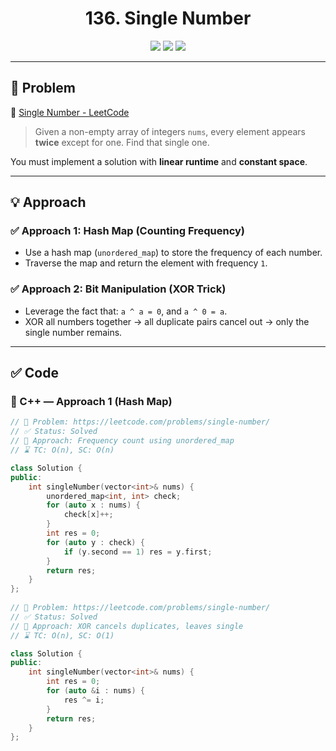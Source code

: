 <h1 align="center">136. Single Number</h1>

<p align="center">
  <img src="https://img.shields.io/badge/Difficulty-Easy-brightgreen?style=for-the-badge" />
  <img src="https://img.shields.io/badge/Status-Solved-success?style=for-the-badge" />
  <img src="https://img.shields.io/badge/Language-C++-blue?style=for-the-badge" />
</p>

---

## 📘 Problem

🔗 [Single Number - LeetCode](https://leetcode.com/problems/single-number/)  
> Given a non-empty array of integers `nums`, every element appears **twice** except for one. Find that single one.

You must implement a solution with **linear runtime** and **constant space**.

---

## 💡 Approach

### ✅ Approach 1: Hash Map (Counting Frequency)
- Use a hash map (`unordered_map`) to store the frequency of each number.
- Traverse the map and return the element with frequency `1`.

### ✅ Approach 2: Bit Manipulation (XOR Trick)
- Leverage the fact that: `a ^ a = 0`, and `a ^ 0 = a`.
- XOR all numbers together → all duplicate pairs cancel out → only the single number remains.

---

## ✅ Code

### 🔹 C++ — Approach 1 (Hash Map)

```cpp
// 📌 Problem: https://leetcode.com/problems/single-number/
// ✅ Status: Solved
// 🧠 Approach: Frequency count using unordered_map
// ⌛ TC: O(n), SC: O(n)

class Solution {
public:
    int singleNumber(vector<int>& nums) {
        unordered_map<int, int> check;
        for (auto x : nums) {
            check[x]++;
        }
        int res = 0;
        for (auto y : check) {
            if (y.second == 1) res = y.first;
        }
        return res;
    }
};
 
// 📌 Problem: https://leetcode.com/problems/single-number/
// ✅ Status: Solved
// 🧠 Approach: XOR cancels duplicates, leaves single
// ⌛ TC: O(n), SC: O(1)

class Solution {
public:
    int singleNumber(vector<int>& nums) {
        int res = 0;
        for (auto &i : nums) {
            res ^= i;
        }
        return res;
    }
};
